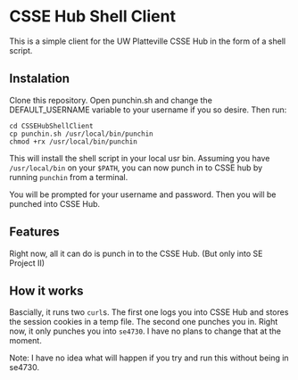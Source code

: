 # CSSE Hub Shell Client
This is a simple client for the UW Platteville CSSE Hub in the form of a shell script.

## Instalation
Clone this repository. Open punchin.sh and change the DEFAULT_USERNAME variable to your username if you so desire. Then run:

```
cd CSSEHubShellClient
cp punchin.sh /usr/local/bin/punchin
chmod +rx /usr/local/bin/punchin
```

This will install the shell script in your local usr bin. Assuming you have `/usr/local/bin` on your `$PATH`, you can now punch in to CSSE hub by running `punchin` from a terminal.

You will be prompted for your username and password. Then you will be punched into CSSE Hub.

## Features
Right now, all it can do is punch in to the CSSE Hub. (But only into SE Project II)

## How it works
Bascially, it runs two `curl`s. The first one logs you into CSSE Hub and stores the session cookies in a temp file. The second one punches you in. Right now, it only punches you into `se4730`. I have no plans to change that at the moment.

Note: I have no idea what will happen if you try and run this without being in se4730.